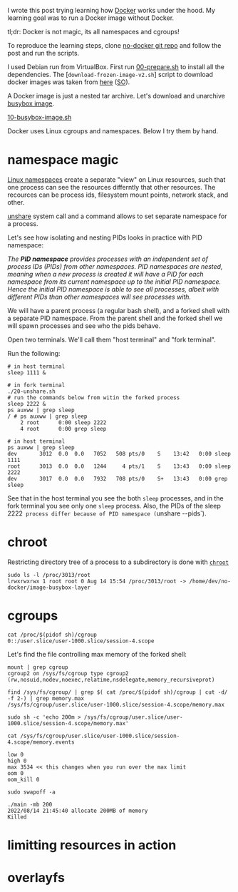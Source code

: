 I wrote this post trying learning how [Docker][ref_docker] works under the hood. My learning goal was to run a Docker image without Docker.

[ref_docker]:https://en.wikipedia.org/wiki/Docker_(software)

tl;dr: Docker is not magic, its all namespaces and cgroups!

To reproduce the learning steps, clone [no-docker git repo][ref_no_docker] and follow the post and run the scripts.

[ref_no_docker]:https://github.com/jakub-m/no-docker

I used Debian run from VirtualBox. First run [00-prepare.sh][ref_00_prepare_sh] to install all the dependencies.  The [`download-frozen-image-v2.sh`] script to download docker images was taken from [here][ref_script_pull] ([SO][ref_so_pull]).

[ref_00_prepare_sh]:./00-prepare.sh

[ref_so_pull]:https://stackoverflow.com/a/47624649
[ref_script_pull]:https://raw.githubusercontent.com/moby/moby/master/contrib/download-frozen-image-v2.sh

A Docker image is just a nested tar archive. Let's download and unarchive [busybox image][ref_busybox].

[ref_busybox]:https://hub.docker.com/_/busybox

[10-busybox-image.sh][ref_10_busybox_image_sh]

[ref_10_busybox_image_sh]:./10-busybox-image.sh

 Docker uses Linux cgroups and namespaces. Below I try them by hand.

# namespace magic

 [Linux namespaces][ref_namespaces] create a separate "view" on Linux resources, such that one process can see the resources differntly that other resources. The recources can be process ids, filesystem mount points, network stack, and other.

[ref_namespaces]:https://en.wikipedia.org/wiki/Linux_namespaces

[unshare][ref_unshare] system call and a command allows to set separate namespace for a process.

[ref_unshare]:https://man7.org/linux/man-pages/man1/unshare.1.html

Let's see how isolating and nesting PIDs looks in practice with PID namespace:

_The **PID namespace** provides processes with an independent set of process IDs (PIDs) from other namespaces. PID namespaces are nested, meaning when a new process is created it will have a PID for each namespace from its current namespace up to the initial PID namespace. Hence the initial PID namespace is able to see all processes, albeit with different PIDs than other namespaces will see processes with._

[ref_pid_namespace]:https://en.wikipedia.org/wiki/Linux_namespaces#Process_ID_(pid)

We will have a parent process (a regular bash shell), and a forked shell with a separate PID namespace. From the parent shell and the forked shell we will spawn processes and see who the pids behave.

Open two terminals. We'll call them "host terminal" and "fork terminal".

Run the following:

```
# in host terminal
sleep 1111 &
```

```
# in fork terminal
./20-unshare.sh
# run the commands below from witin the forked process
sleep 2222 &
ps auxww | grep sleep
/ # ps auxww | grep sleep
    2 root      0:00 sleep 2222
    4 root      0:00 grep sleep
```

```
# in host terminal
ps auxww | grep sleep
dev       3012  0.0  0.0   7052   508 pts/0    S    13:42   0:00 sleep 1111
root      3013  0.0  0.0   1244     4 pts/1    S    13:43   0:00 sleep 2222
dev       3017  0.0  0.0   7932   708 pts/0    S+   13:43   0:00 grep sleep
```

See that in the host terminal you see the both `sleep` processes, and in the fork terminal you see only one `sleep` process. Also, the PIDs of the sleep 2222` process differ because of PID namespace (`unshare --pids`).


# chroot

Restricting directory tree of a process to a subdirectory is done with [`chroot`][ref_chroot]

```
sudo ls -l /proc/3013/root
lrwxrwxrwx 1 root root 0 Aug 14 15:54 /proc/3013/root -> /home/dev/no-docker/image-busybox-layer
```

[ref_chroot]:https://man7.org/linux/man-pages/man1/chroot.1.html


# cgroups


```
cat /proc/$(pidof sh)/cgroup
0::/user.slice/user-1000.slice/session-4.scope
```


[ref_cgroup]:https://docs.kernel.org/admin-guide/cgroup-v2.html



Let's find the file controlling max memory of the forked shell:

```
mount | grep cgroup
cgroup2 on /sys/fs/cgroup type cgroup2 (rw,nosuid,nodev,noexec,relatime,nsdelegate,memory_recursiveprot)
```

```
find /sys/fs/cgroup/ | grep $( cat /proc/$(pidof sh)/cgroup | cut -d/ -f 2-) | grep memory.max
/sys/fs/cgroup/user.slice/user-1000.slice/session-4.scope/memory.max
```


```
sudo sh -c 'echo 200m > /sys/fs/cgroup/user.slice/user-1000.slice/session-4.scope/memory.max'
```



```
cat /sys/fs/cgroup/user.slice/user-1000.slice/session-4.scope/memory.events

low 0
high 0
max 3534 << this changes when you run over the max limit
oom 0
oom_kill 0
 ```

```
sudo swapoff -a
```

```
./main -mb 200
2022/08/14 21:45:40 allocate 200MB of memory
Killed
```

[ref_linux_namespaces]:https://man7.org/linux/man-pages/man7/namespaces.7.html


# limitting resources in action

# overlayfs 


